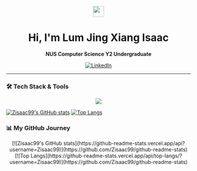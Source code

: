 <div align="center">

  <img src="https://media.giphy.com/media/hvRJCLFzcasrR4ia7z/giphy.gif" width="30px"/>
  <h1> Hi, I'm Lum Jing Xiang Isaac </h1>
  <p><strong>NUS Computer Science Y2 Undergraduate</strong></p>

  <p>
    <a href="https://www.linkedin.com/in/isaac-lum-1158b0210/" target="_blank">
      <img src="https://img.shields.io/badge/LinkedIn-0077B5?style=for-the-badge&logo=linkedin&logoColor=white" alt="LinkedIn"/>
    </a>

  </p>

</div>

---

### 🛠️ Tech Stack & Tools

<p align="center">
  <a href="https://skillicons.dev">
    <img src="https://skillicons.dev/icons?i=java,js,python,react,spring,nodejs,express,postgresql,docker,git&perline=8" />
  </a>
</p>

[![Zisaac99's GitHub stats](https://github-readme-stats.vercel.app/api?username=Zisaac99)](https://github.com/Zisaac99/github-readme-stats)
[![Top Langs](https://github-readme-stats.vercel.app/api/top-langs/?username=Zisaac99)](https://github.com/Zisaac99/github-readme-stats)
### 📊 My GitHub Journey

<p align="center">
  [![Zisaac99's GitHub stats](https://github-readme-stats.vercel.app/api?username=Zisaac99)](https://github.com/Zisaac99/github-readme-stats)
  <br/>
  [![Top Langs](https://github-readme-stats.vercel.app/api/top-langs/?username=Zisaac99)](https://github.com/Zisaac99/github-readme-stats)
</p>

